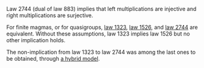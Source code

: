 Law 2744 (dual of law 883) implies that left multiplications are injective and right multiplications are surjective.

For finite magmas, or for quasigroups, [law 1323](https://teorth.github.io/equational_theories/implications/?1323), [law 1526](https://teorth.github.io/equational_theories/implications/?1526), and [law 2744](https://teorth.github.io/equational_theories/implications/?2744) are equivalent.  Without these assumptions, law 1323 implies law 1526 but no other implication holds.

The non-implication from law 1323 to law 2744 was among the last ones to be obtained, through [a hybrid model](https://teorth.github.io/equational_theories/blueprint/1323-chapter.html).
